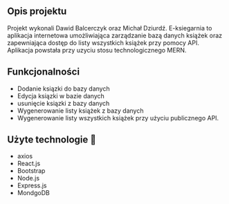 ## Opis projektu 
Projekt wykonali Dawid Balcerczyk oraz Michał Dziurdź.
E-ksiegarnia to aplikacja internetowa umożliwiająca zarządzanie bazą danych książek oraz zapewniająca dostęp do listy wszystkich książek przy pomocy API. Aplikacja powstała przy uzyciu stosu technologicznego MERN.

## Funkcjonalności
- Dodanie ksiązki do bazy danych
- Edycja ksiązki w bazie danych
- usunięcie ksiązki z bazy danych
- Wygenerowanie listy książek z bazy danych
- Wygenerowanie listy wszystkich książek przy użyciu publicznego API.


## Użyte technologie 🔧
- axios
- React.js
- Bootstrap
- Node.js
- Express.js
- MondgoDB

